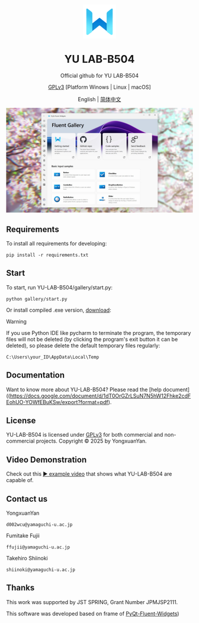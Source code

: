 <p align="center">
  <img width="18%" align="center" src="https://raw.githubusercontent.com/zhiyiYo/PyQt-Fluent-Widgets/master/docs/source/_static/logo.png" alt="logo">
</p>
  <h1 align="center">
  YU LAB-B504
</h1>
<p align="center">
  Official github for YU LAB-B504
</p>

<div align="center">

[GPLv3](LICENSE)
[Platform Winows | Linux | macOS]

</div>

<p align="center">
English | <a href="README_zh.md">简体中文</a>
</p>

![Interface](https://raw.githubusercontent.com/zhiyiYo/PyQt-Fluent-Widgets/master/docs/source/_static/Interface.jpg)

## Requirements
To install all requirements for developing:
```shell
pip install -r requirements.txt
```
## Start
To start, run YU-LAB-B504/gallery/start.py:
```shell
python gallery/start.py
```
Or install compiled .exe version, [download](https://github.com/zhiyiYo/PyQt-Fluent-Widgets/releases):

> [!Warning]
> If you use Python IDE like pycharm to terminate the program, the temporary files will not be deleted (by clicking the program's exit button it can be deleted), so please delete the default temporary files regularly:
```shell
C:\Users\your_ID\AppData\Local\Temp
```

## Documentation
Want to know more about YU-LAB-B504? Please read the [help document]((https://docs.google.com/document/d/1dT0OrGZrLSuN7N5hW12Fhke2cdFEohUO-YOWfEBuKSw/export?format=pdf).


## License
YU-LAB-B504 is licensed under [GPLv3](./LICENSE) for both commercial and non-commercial projects.
Copyright © 2025 by YongxuanYan.


## Video Demonstration
Check out this [▶ example video]() that shows what YU-LAB-B504 are capable of.

## Contact us
YongxuanYan
```shell
d002wcu@yamaguchi-u.ac.jp
```
Fumitake Fujii
```shell
ffujii@yamaguchi-u.ac.jp
```
Takehiro Shiinoki
```shell
shiinoki@yamaguchi-u.ac.jp
```
## Thanks
This work was supported by JST SPRING, Grant Number JPMJSP2111.

This software was developed based on frame of [PyQt-Fluent-Widgets](https://github.com/zhiyiYo/PyQt-Fluent-Widgets/tree/master))

